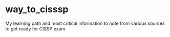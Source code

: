# way_to_cisssp
My learning path and most critical information to note from various sources to get ready for CISSP exam

